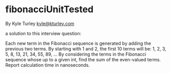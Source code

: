 # fibonacciUnitTested
By Kyle Turley
kyle@kturley.com

a solution to this interview question:

Each new term in the Fibonacci sequence is generated by adding the previous two terms. By starting with 1 and 2, the first 10 terms will be:
1, 2, 3, 5, 8, 13, 21, 34, 55, 89, ...
By considering the terms in the Fibonacci sequence whose up to a given int, find the sum of the even-valued terms.
Report calculation time in nanoseconds.


